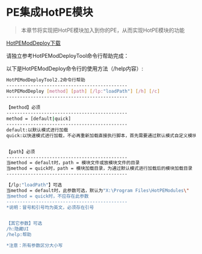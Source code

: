 # PE集成HotPE模块
> 本章节将实现把HotPE模块加入到你的PE，从而实现HotPE模块的功能

[HotPEModDeploy下载](https://p0.hotpe.top/HotPE%E6%A8%A1%E5%9D%97/HotPEModDeploy.exe)

请独立参考HotPEModDeployTool命令行帮助完成：

以下是HotPEModDeploy命令行的使用方法（/help内容）:
```bash
HotPEModDeployTool2.2命令行帮助
---------------------------------------------
HotPEModDeploy [method] [path] [/lp:"loadPath"] [/h] [/c]
---------------------------------------------

【method】必须
---------------------------------------------
method = [default|quick]
---------------------------------------------
default:以默认模式进行加载
quick:以快速模式进行加载，不必再重新加载直接执行脚本，首先需要通过默认模式自定义模块加载目录进行加载


【path】必须
---------------------------------------------
当method = default时，path = 模块文件或放模块文件的目录
当method = quick时，path = 模块加载目录，为通过默认模式进行加载后的模块加载目录
---------------------------------------------

【/lp:"loadPath"】可选
当method = default时，此参数可选，默认为"X:\Program Files\HotPEModules\"
当method = quick时，不应存在此参数
---------------------------------------------
*说明：冒号和引号均为英文，必须存在引号


【其它参数】可选
/h:隐藏UI
/help:帮助

*注意：所有参数区分大小写
```
